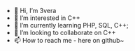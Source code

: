- 👋 Hi, I’m 3vera
- 👀 I’m interested in C++
- 🌱 I’m currently learning PHP, SQL, C++; 
- 💞️ I’m looking to collaborate on C++
- 📫 How to reach me - here on github~

<!---
3vera/3vera is a ✨ special ✨ repository because its `README.md` (this file) appears on your GitHub profile.
You can click the Preview link to take a look at your changes.
--->
